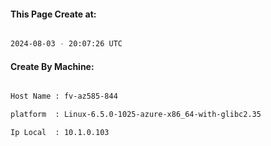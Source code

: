
   
#### This Page Create at:

```bash

2024-08-03 - 20:07:26 UTC

```

#### Create By Machine:

```bash

Host Name : fv-az585-844

platform  : Linux-6.5.0-1025-azure-x86_64-with-glibc2.35

Ip Local  : 10.1.0.103

```


